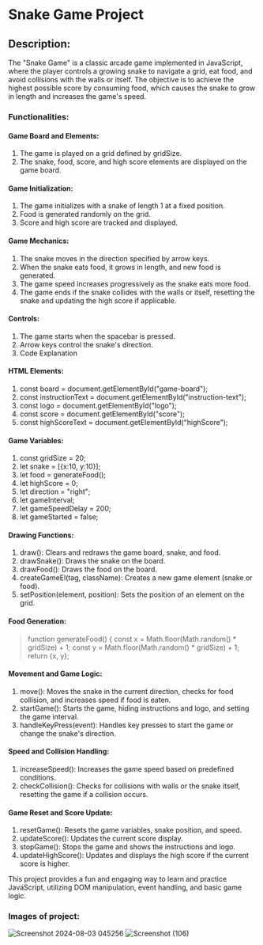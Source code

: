 # Snake Game Project
## Description:
The "Snake Game" is a classic arcade game implemented in JavaScript, where the player controls a growing snake to navigate a grid, eat food, and avoid collisions with the walls or itself. The objective is to achieve the highest possible score by consuming food, which causes the snake to grow in length and increases the game's speed.

### Functionalities:
#### Game Board and Elements:
1. The game is played on a grid defined by gridSize.
2. The snake, food, score, and high score elements are displayed on the game board.

#### Game Initialization:
1. The game initializes with a snake of length 1 at a fixed position.
2. Food is generated randomly on the grid.
3. Score and high score are tracked and displayed.

#### Game Mechanics:
1. The snake moves in the direction specified by arrow keys.
2. When the snake eats food, it grows in length, and new food is generated.
3. The game speed increases progressively as the snake eats more food.
4. The game ends if the snake collides with the walls or itself, resetting the snake and updating the high score if applicable.

#### Controls:
1. The game starts when the spacebar is pressed.
2. Arrow keys control the snake's direction.
3. Code Explanation

#### HTML Elements:
1. const board = document.getElementById("game-board");
2. const instructionText = document.getElementById("instruction-text");
3. const logo = document.getElementById("logo");
4. const score = document.getElementById("score");
5. const highScoreText = document.getElementById("highScore");

#### Game Variables:
1. const gridSize = 20;
2. let snake = [{x:10, y:10}];
3. let food = generateFood();
4. let highScore = 0;
5. let direction = "right";
6. let gameInterval;
7. let gameSpeedDelay = 200;
8. let gameStarted = false;

#### Drawing Functions:
1. draw(): Clears and redraws the game board, snake, and food.
2. drawSnake(): Draws the snake on the board.
3. drawFood(): Draws the food on the board.
4. createGameEl(tag, className): Creates a new game element (snake or food).
5. setPosition(element, position): Sets the position of an element on the grid.

#### Food Generation:
> function generateFood() {
>    const x = Math.floor(Math.random() * gridSize) + 1;
>    const y = Math.floor(Math.random() * gridSize) + 1;
>    return {x, y};

#### Movement and Game Logic:
1. move(): Moves the snake in the current direction, checks for food collision, and increases speed if food is eaten.
2. startGame(): Starts the game, hiding instructions and logo, and setting the game interval.
3. handleKeyPress(event): Handles key presses to start the game or change the snake's direction.

#### Speed and Collision Handling:
1. increaseSpeed(): Increases the game speed based on predefined conditions.
2. checkCollision(): Checks for collisions with walls or the snake itself, resetting the game if a collision occurs.

#### Game Reset and Score Update:
1. resetGame(): Resets the game variables, snake position, and speed.
2. updateScore(): Updates the current score display.
3. stopGame(): Stops the game and shows the instructions and logo.
4. updateHighScore(): Updates and displays the high score if the current score is higher.

This project provides a fun and engaging way to learn and practice JavaScript, utilizing DOM manipulation, event handling, and basic game logic.

### Images of project:

![Screenshot 2024-08-03 045256](https://github.com/user-attachments/assets/52d5f238-9597-4ce1-afd8-6d75e6b98bfd)
![Screenshot (106)](https://github.com/user-attachments/assets/61a9843f-1676-4b2d-b9df-b2cce1024753)


